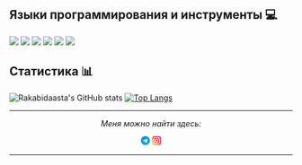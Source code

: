 ## Языки программирования и инструменты :computer:

![](https://img.shields.io/badge/OS-Linux-informational?style=flat&logo=linux&logoColor=white&color=2bbc8a)
![](https://img.shields.io/badge/Code-Python-informational?style=flat&logo=python&logoColor=white&color=2bbc8a)
![](https://img.shields.io/badge/Code-C++-informational?style=flat&logo=c%2B%2B&logoColor=white&color=2bbc8a)
![](https://img.shields.io/badge/Cloud-Digital_Ocean-informational?style=flat&logo=digitalocean&logoColor=white&color=2bbc8a)
![](https://img.shields.io/badge/Code-Vue-informational?style=flat&logo=vue.js&logoColor=white&color=2bbc8a)
![](https://img.shields.io/badge/Code-QML-informational?style=flat&logo=qml&logoColor=white&color=2bbc8a)

## Статистика :bar_chart:

![Rakabidaasta's GitHub stats](https://github-readme-stats.vercel.app/api?username=Rakabidaasta&show_icons=true&theme=react&bg_color=22272E&count_private=true)
[![Top Langs](https://github-readme-stats.vercel.app/api/top-langs/?username=Rakabidaasta&layout=compact&theme=react&bg_color=22272E&langs_count=8)](https://github.com/Rakbidaasta)

---

<p align="center">
  <i>Меня можно найти здесь:</i>

  <p align="center">
  <a href= "https://t.me/rakabidasta"><img src="./telegram.png"/></a>
  <a href= "https://www.instagram.com/rakabidasta/"><img src="./instagram.png"/></a>
  </p>

</p>

---

<!--
**Rakabidaasta/Rakabidaasta** is a ✨ _special_ ✨ repository because its `README.md` (this file) appears on your GitHub profile.

Here are some ideas to get you started:

- 🔭 I’m currently working on ...
- 🌱 I’m currently learning ...
- 👯 I’m looking to collaborate on ...
- 🤔 I’m looking for help with ...
- 💬 Ask me about ...
- 📫 How to reach me: ...
- 😄 Pronouns: ...
- ⚡ Fun fact: ...
-->
